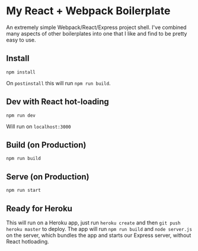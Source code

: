 # My React + Webpack Boilerplate

An extremely simple Webpack/React/Express project shell. I've combined many aspects of other boilerplates into one that I like and find to be pretty easy to use.

## Install

```
npm install
```

On `postinstall` this will run `npm run build`.

## Dev with React hot-loading

```
npm run dev
```

Will run on `localhost:3000`

## Build (on Production)

```
npm run build
```

## Serve (on Production)

```
npm run start
```

## Ready for Heroku

This will run on a Heroku app, just run `heroku create` and then `git push heroku master` to deploy. The app will run `npm run build` and `node server.js` on the server, which bundles the app and starts our Express server, without React hotloading. 